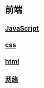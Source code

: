 # 前端

## 

## [JavaScript](./javascript/)

## [css](./css/)

## [html](./html/)

## [网络](./network/)
